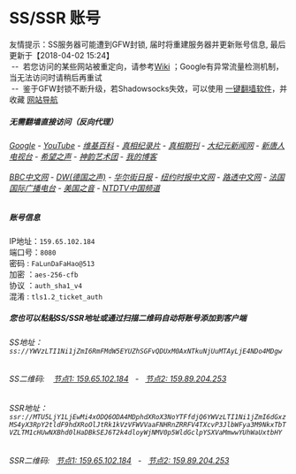 # SS/SSR 账号 

友情提示：SS服务器可能遭到GFW封锁, 届时将重建服务器并更新账号信息, 最后更新于【2018-04-02 15:24】
<br/>&nbsp;--&nbsp; 若您访问的某些网站被重定向，请参考[Wiki](https://github.com/gfw-breaker/ssr-accounts/wiki) ；Google有异常流量检测机制，当无法访问时请稍后再重试
<br/>&nbsp;--&nbsp; 鉴于GFW封锁不断升级，若Shadowsocks失效，可以使用 [一键翻墙软件](http://144.202.110.140:10000/fgate/)，并收藏 [网站导航](https://github.com/gfw-breaker/open-proxy/blob/master/README.md) 

#####  无需翻墙直接访问（反向代理）
######  [Google](http://45.63.94.177:8888/search?q=425事件) - [YouTube](http://45.63.94.177:8700/results?search_query=425事件) - [维基百科](http://45.63.94.177:8100/wiki/喬高-麥塔斯調查報告) - [真相纪录片](http://45.63.94.177:10080/videos) - [真相期刊](http://45.63.94.177:8300/display.aspx?category_id=3&zhuanti_id=2) - [大纪元新闻网](http://45.63.94.177:10080) - [新唐人电视台](http://45.63.94.177:8000) - [希望之声](http://45.63.94.177:8200) - [神韵艺术团](http://45.63.94.177:8000/xtr/gb/prog673.html) - [我的博客](http://45.63.94.177:10000/)<br/> <br/> [BBC中文网](http://45.63.94.177:9100/zhongwen) - [DW(德国之声)](http://45.63.94.177:9200/zh/在线报导/s-9058?&zhongwen=simp) - [华尔街日报](http://45.63.94.177:9300) - [纽约时报中文网](http://45.63.94.177:9400) - [路透中文网](http://45.63.94.177:9500/) - [法国国际广播电台](http://45.63.94.177:9600/) - [美国之音](http://45.63.94.177:9700/) - [NTDTV中国频道](http://45.63.94.177:10080/videos/tv.html)



##### 账号信息
IP地址：`159.65.102.184`  
端口号：`8080`  
密码  : `FaLunDaFaHao@513`  
加密  ：`aes-256-cfb`  
协议  ：`auth_sha1_v4`  
混淆  : `tls1.2_ticket_auth`  

##### 您也可以粘贴SS/SSR地址或通过扫描二维码自动将账号添加到客户端

######  SS地址： `ss://YWVzLTI1Ni1jZmI6RmFMdW5EYUZhSGFvQDUxM0AxNTkuNjUuMTAyLjE4NDo4MDgw`   
######  SS二维码: &nbsp;&nbsp; <a href="http://159.65.102.184/info/ss.html" target="_blank">节点1: 159.65.102.184</a> &nbsp;&nbsp;-&nbsp;&nbsp; <a href="http://159.89.204.253/info/ss.html" target="_blank">节点2: 159.89.204.253</a>

######  SSR地址： `ssr://MTU5LjY1LjEwMi4xODQ6ODA4MDphdXRoX3NoYTFfdjQ6YWVzLTI1Ni1jZmI6dGxzMS4yX3RpY2tldF9hdXRoOlJtRk1kVzVFWVVaaFNHRnZRRFV4TXcvP3JlbWFya3M9NkxTbTVZLTM1cHUwNXBhd0lHaDBkSEJ6T2k4dloyWjNMV0p5WldGclpYSXVaMmwwYUhWaUxtbHY`     
######  SSR二维码: &nbsp;&nbsp;<a href="http://159.65.102.184/info/ssr.html" target="_blank">节点1: 159.65.102.184</a> &nbsp;&nbsp;-&nbsp;&nbsp; <a href="http://159.89.204.253/info/ssr.html" target="_blank">节点2: 159.89.204.253</a>


